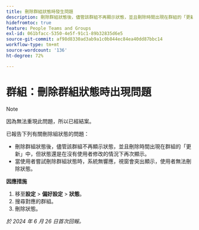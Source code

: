 ```yaml
---
title: 刪除群組狀態時發生問題
description: 刪除群組狀態後，儘管該群組不再顯示狀態，並且刪除時間出現在群組的「更新」中，但狀態還是在沒有使用者修改的情況下再次顯示。
hidefromtoc: true
feature: People Teams and Groups
exl-id: 061bfacc-5350-4e5f-91c1-89b32835d6e5
source-git-commit: af98d8330ad3ab9a1c0b844ec84ea40dd87bbc14
workflow-type: tm+mt
source-wordcount: '136'
ht-degree: 72%

---
```


# 群組：刪除群組狀態時出現問題

>[!NOTE]
>
>因為無法重現此問題，所以已經結案。

已報告下列有關刪除組狀態的問題：

* 刪除群組狀態後，儘管該群組不再顯示狀態，並且刪除時間出現在群組的「更新」中，但狀態還是在沒有使用者修改的情況下再次顯示。
* 當使用者嘗試刪除群組狀態時，系統無響應，視窗會突出顯示，使用者無法刪除狀態。

**因應措施**

1. 移至&#x200B;**設定** > **偏好設定** > **狀態**。
1. 搜尋對應的群組。
1. 刪除狀態。

_於 2024 年 6 月 26 日首次回報。_

